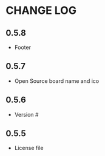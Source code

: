 # CHANGE LOG

## 0.5.8

- Footer

## 0.5.7

- Open Source board name and ico

## 0.5.6

- Version #

## 0.5.5

- License file
